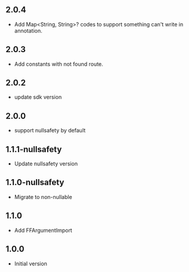 ## 2.0.4

- Add Map<String, String>? codes to support something can't write in annotation.

## 2.0.3

- Add constants with not found route.

## 2.0.2

- update sdk version

## 2.0.0

- support nullsafety by default

## 1.1.1-nullsafety

- Update nullsafety version
## 1.1.0-nullsafety

- Migrate to non-nullable

## 1.1.0

- Add FFArgumentImport

## 1.0.0

- Initial version
